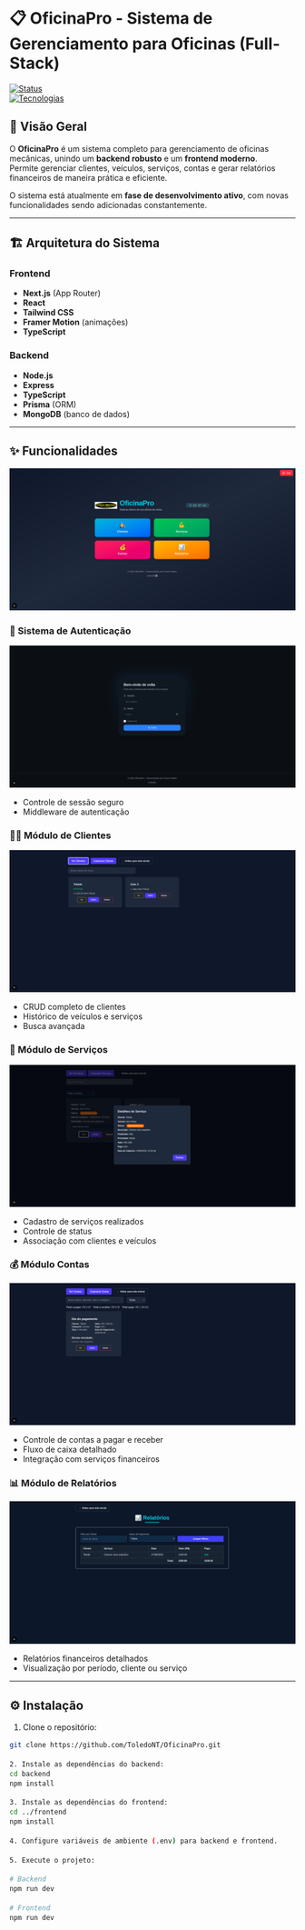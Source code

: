 # 📋 OficinaPro - Sistema de Gerenciamento para Oficinas (Full-Stack)

[![Status](https://img.shields.io/badge/status-em%20desenvolvimento-yellow)](https://github.com/ToledoNT/OficinaPro)  
[![Tecnologias](https://img.shields.io/badge/tecnologias-Next.js%20|%20Node.js%20|%20React-blue)](https://github.com/ToledoNT/OficinaPro)

## 🚀 Visão Geral

O **OficinaPro** é um sistema completo para gerenciamento de oficinas mecânicas, unindo um **backend robusto** e um **frontend moderno**.  
Permite gerenciar clientes, veículos, serviços, contas e gerar relatórios financeiros de maneira prática e eficiente.

O sistema está atualmente em **fase de desenvolvimento ativo**, com novas funcionalidades sendo adicionadas constantemente.

---

## 🏗️ Arquitetura do Sistema

### Frontend
- **Next.js** (App Router)  
- **React**  
- **Tailwind CSS**  
- **Framer Motion** (animações)  
- **TypeScript**

### Backend
- **Node.js**  
- **Express**  
- **TypeScript**  
- **Prisma** (ORM)  
- **MongoDB** (banco de dados)

---

## ✨ Funcionalidades
![Home](./images/2-Home.png)  

### 🔑 Sistema de Autenticação
![Login](./images/1-Login.png)  
- Controle de sessão seguro  
- Middleware de autenticação  

### 🧑‍🔧 Módulo de Clientes
![Clientes](./images/3-Cliente1.png)  
- CRUD completo de clientes  
- Histórico de veículos e serviços  
- Busca avançada  

### 🔧 Módulo de Serviços
![Serviços](./images/4-Servico1.png)  
- Cadastro de serviços realizados  
- Controle de status  
- Associação com clientes e veículos  

### 💰 Módulo Contas
![Contas](./images/5-Conta.png)  
- Controle de contas a pagar e receber  
- Fluxo de caixa detalhado  
- Integração com serviços financeiros  

### 📊 Módulo de Relatórios
![Relatórios](./images/6-Relatorio.png)  
- Relatórios financeiros detalhados  
- Visualização por período, cliente ou serviço  

---

## ⚙️ Instalação

1. Clone o repositório:
```bash
git clone https://github.com/ToledoNT/OficinaPro.git

2. Instale as dependências do backend:
cd backend
npm install

3. Instale as dependências do frontend:
cd ../frontend
npm install

4. Configure variáveis de ambiente (.env) para backend e frontend.

5. Execute o projeto:

# Backend
npm run dev

# Frontend
npm run dev